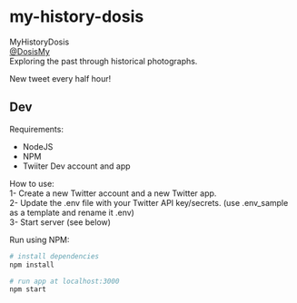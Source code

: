 # my-history-dosis

MyHistoryDosis  
[@DosisMy](https://twitter.com/DosisMy)  
Exploring the past through historical photographs.

New tweet every half hour!

## Dev

Requirements:
- NodeJS
- NPM
- Twiiter Dev account and app

How to use:  
1- Create a new Twitter account and a new Twitter app.    
2- Update the .env file with your Twitter API key/secrets. (use .env_sample as a template and rename it .env)   
3- Start server (see below)  

Run using NPM:
```bash
# install dependencies
npm install

# run app at localhost:3000
npm start
```
